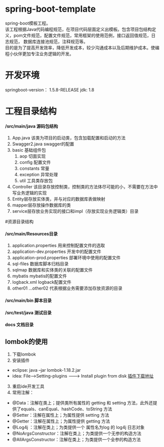 # spring-boot-template
spring-boot模板工程。  
该工程根据Java代码编程规范，在项目代码层面定义出模板。包含项目包结构定义，pom文件规范，配置文件规范，常用框架的使用范例，接口返回值规范，日志规范，
数据库连接池规范，注释规范等。  
目的是为了提高开发效率，降低开发成本，较少沟通成本以及后期维护成本。使编程小伙伴更加专注业务逻辑的开发。  


# 开发环境
springboot-version： 1.5.8-RELEASE
jdk: 1.8

# 工程目录结构
#### /src/main/java  源码包结构
1. App.java 该类为项目的启动类，包含加载配置和启动的方法
2. Swagger2.java swagger的配置
3. basic 基础组件包
    1. aop 切面实现
    2. config 配置文件
    3. constants 常量
    4. exception 异常处理
    5. util 工具类存放包
4. Controller 该目录存放控制类，控制类的方法体尽可能的小，不需要在方法中写业务逻辑的实现
5. Entity层存放实体类，并与对应的数据库表做映射
6. mapper层存放操作数据库的类
7. service层存放业务实现的接口和impl（存放实现业务逻辑类）目录

#资源目录结构
#### /src/main/Resources目录
1. application.properties 用来控制配置文件的选取
2. application-dev.properties  开发中的配置文件
3. application-prod.properties  部署环境中使用的配置文件
4. sql-files 数据库脚本归档目录
5. sqlmap 数据库和实体类的关联的配置文件 
6. mybatis mybatis的配置文件
7. logback.xml logback配置文件
8. other01 …other02 代表根据业务需要添加存放资源的目录

#### /src/main/bin 脚本目录
#### /src/test/java 测试目录
#### docs 文档目录

## lombok的使用
1.	下载lombok
2.	安装插件
* eclipse: java  –jar lombok-1.18.2.jar 
* idea: File-->Setting-plugins ---> Install plugin from disk [插件下载地址](http://plugins.jetbrains.com/plugin/6317-lombok-plugin)
3.	重启ide开发工具
4.	常用注解： <br/>
* @Data：注解在类上；提供类所有属性的 getting 和 setting 方法，此外还提供了equals、canEqual、hashCode、toString 方法 
* @Setter：注解在属性上；为属性提供 setting 方法 
* @Getter：注解在属性上；为属性提供 getting 方法 
* @Log4j ：注解在类上；为类提供一个 属性名为log 的 log4j 日志对象 
* @NoArgsConstructor：注解在类上；为类提供一个无参的构造方法 
* @AllArgsConstructor：注解在类上；为类提供一个全参的构造方法


